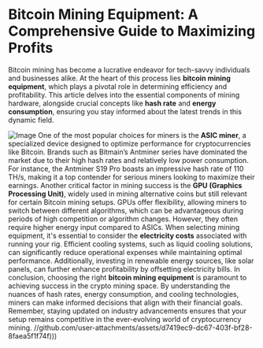 # Bitcoin Mining Equipment: A Comprehensive Guide to Maximizing Profits
Bitcoin mining has become a lucrative endeavor for tech-savvy individuals and businesses alike. At the heart of this process lies **bitcoin mining equipment**, which plays a pivotal role in determining efficiency and profitability. This article delves into the essential components of mining hardware, alongside crucial concepts like **hash rate** and **energy consumption**, ensuring you stay informed about the latest trends in this dynamic field.

![Image](https://github.com/user-attachments/assets/d7419ec9-dc67-403f-bf28-8faea5f1f74f)
One of the most popular choices for miners is the **ASIC miner**, a specialized device designed to optimize performance for cryptocurrencies like Bitcoin. Brands such as Bitmain’s Antminer series have dominated the market due to their high hash rates and relatively low power consumption. For instance, the Antminer S19 Pro boasts an impressive hash rate of 110 TH/s, making it a top contender for serious miners looking to maximize their earnings.
Another critical factor in mining success is the **GPU (Graphics Processing Unit)**, widely used in mining alternative coins but still relevant for certain Bitcoin mining setups. GPUs offer flexibility, allowing miners to switch between different algorithms, which can be advantageous during periods of high competition or algorithm changes. However, they often require higher energy input compared to ASICs.
When selecting mining equipment, it's essential to consider the **electricity costs** associated with running your rig. Efficient cooling systems, such as liquid cooling solutions, can significantly reduce operational expenses while maintaining optimal performance. Additionally, investing in renewable energy sources, like solar panels, can further enhance profitability by offsetting electricity bills.
In conclusion, choosing the right **bitcoin mining equipment** is paramount to achieving success in the crypto mining space. By understanding the nuances of hash rates, energy consumption, and cooling technologies, miners can make informed decisions that align with their financial goals. Remember, staying updated on industry advancements ensures that your setup remains competitive in the ever-evolving world of cryptocurrency mining. 
 //github.com/user-attachments/assets/d7419ec9-dc67-403f-bf28-8faea5f1f74f)))
